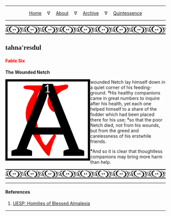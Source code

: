 
---

<!--- Local CSS Font Loading -->

<style>
@font-face {
    font-family: HayghinDaedric;
    src: url('../../../../../assets/fonts/ttf/HayghinDaedric.ttf') format('truetype');
    font-weight: medium;
    font-style: normal;
}
</style>

<!--- Jekyll Page Links -->

<center>
<a href="../../../../../index.html">Home</a>
&emsp;&nabla;&emsp;
<a href="../../../../archive/about.html">About</a>
&emsp;&nabla;&emsp;
<a href="../../../../archive/index.html">Archive</a>
&emsp;&nabla;&emsp;
<a href="../../../index.html">Quintessence</a>
</center>

<!--- Markdown Body Below: -->

---

<img align="center" alt="Bordering" src="../../../../../assets/images/symbols/velothi_pattern_long_by_lukkar.svg">

## <span style="font-family:HayghinDaedric">tahna'resdul</Span>

#### <span style="color:red">Fable Six</Span>

__The Wounded Netch__

<img align="left" alt="A" src="../../../project/resources/initials/svg/letters/letter_a.svg"> wounded Netch lay himself down in a quiet corner of his feeding-ground.
<b>&sup2;</b>His healthy companions came in great numbers to inquire after his health, yet each one helped himself to a share of the fodder which had been placed there for his use;
<b>&sup3;</b>so that the poor Netch died, not from his wounds, but from the greed and carelessness of his erstwhile friends.

<b>&#8308;</b>And so it is clear that thoughtless companions may bring more harm than help.

<img align="center" alt="Bordering" src="../../../../../assets/images/symbols/velothi_pattern_long_by_lukkar.svg">

---

#### References

1. [UESP: Homilies of Blessed Almalexia][1]

[1]: https://en.uesp.net/wiki/Morrowind:Homilies_of_Blessed_Almalexia#The_Wounded

---
